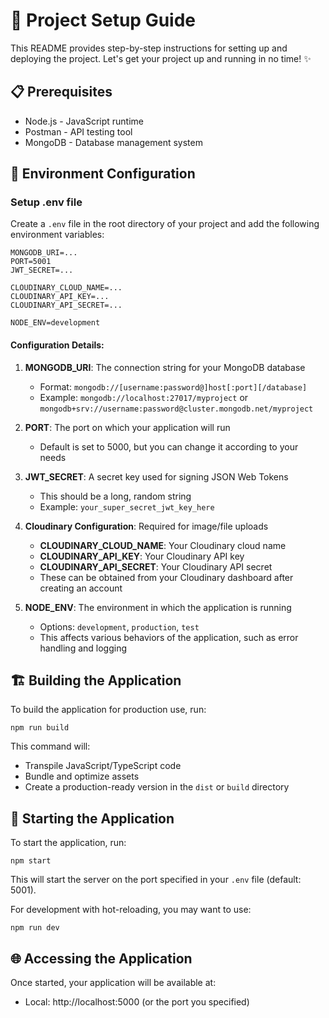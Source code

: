 # 🚀 Project Setup Guide

This README provides step-by-step instructions for setting up and deploying the project. Let's get your project up and running in no time! ✨

## 📋 Prerequisites

* Node.js - JavaScript runtime
* Postman - API testing tool
* MongoDB - Database management system

## 🔧 Environment Configuration

### Setup .env file

Create a `.env` file in the root directory of your project and add the following environment variables:

```
MONGODB_URI=...
PORT=5001
JWT_SECRET=...

CLOUDINARY_CLOUD_NAME=...
CLOUDINARY_API_KEY=...
CLOUDINARY_API_SECRET=...

NODE_ENV=development
```

#### Configuration Details:

1. **MONGODB_URI**: The connection string for your MongoDB database
   - Format: `mongodb://[username:password@]host[:port][/database]`
   - Example: `mongodb://localhost:27017/myproject` or `mongodb+srv://username:password@cluster.mongodb.net/myproject`

2. **PORT**: The port on which your application will run
   - Default is set to 5000, but you can change it according to your needs

3. **JWT_SECRET**: A secret key used for signing JSON Web Tokens
   - This should be a long, random string
   - Example: `your_super_secret_jwt_key_here`

4. **Cloudinary Configuration**: Required for image/file uploads
   - **CLOUDINARY_CLOUD_NAME**: Your Cloudinary cloud name
   - **CLOUDINARY_API_KEY**: Your Cloudinary API key
   - **CLOUDINARY_API_SECRET**: Your Cloudinary API secret
   - These can be obtained from your Cloudinary dashboard after creating an account

5. **NODE_ENV**: The environment in which the application is running
   - Options: `development`, `production`, `test`
   - This affects various behaviors of the application, such as error handling and logging

## 🏗️ Building the Application

To build the application for production use, run:

```
npm run build
```

This command will:
- Transpile JavaScript/TypeScript code
- Bundle and optimize assets
- Create a production-ready version in the `dist` or `build` directory

## 🚀 Starting the Application

To start the application, run:

```
npm start
```

This will start the server on the port specified in your `.env` file (default: 5001).

For development with hot-reloading, you may want to use:

```
npm run dev
```

## 🌐 Accessing the Application

Once started, your application will be available at:
- Local: http://localhost:5000 (or the port you specified)
